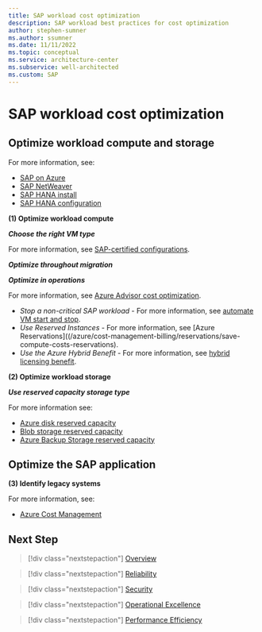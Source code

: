 ```yaml
---
title: SAP workload cost optimization
description: SAP workload best practices for cost optimization 
author: stephen-sumner
ms.author: ssumner
ms.date: 11/11/2022
ms.topic: conceptual
ms.service: architecture-center
ms.subservice: well-architected
ms.custom: SAP
---
```

# SAP workload cost optimization

## Optimize workload compute and storage

For more information, see:

- [SAP on Azure](https://azure.microsoft.com/solutions/sap/#overview)
- [SAP NetWeaver](/azure/virtual-machines/workloads/sap/planning-guide)
- [SAP HANA install](/azure/virtual-machines/workloads/sap/hana-get-started)
- [SAP HANA configuration](/azure/virtual-machines/workloads/sap/hana-vm-operations)


**(1) Optimize workload compute**

***Choose the right VM type***

For more information, see [SAP-certified configurations](https://azure.microsoft.com/solutions/sap/azure-solutions/#certified-infrastructure).


***Optimize throughout migration***


***Optimize in operations***


For more information, see [Azure Advisor cost optimization](/azure/advisor/advisor-cost-recommendations).
- *Stop a non-critical SAP workload* - For more information, see [automate VM start and stop](/azure/automation/automation-solution-vm-management).
- *Use Reserved Instances* - For more information, see [Azure Reservations]((/azure/cost-management-billing/reservations/save-compute-costs-reservations).
- *Use the Azure Hybrid Benefit* - For more information, see [hybrid licensing benefit](https://azure.microsoft.com/pricing/hybrid-benefit/#calculator).

**(2) Optimize workload storage**

***Use reserved capacity storage type***

For more information see:

- [Azure disk reserved capacity](/azure/virtual-machines/disks-reserved-capacity)
- [Blob storage reserved capacity](/azure/storage/blobs/storage-blob-reserved-capacity?toc=%2Fazure%2Fcost-management-billing%2Freservations%2Ftoc.json)
- [Azure Backup Storage reserved capacity](/azure/backup/backup-azure-reserved-pricing-optimize-cost)


## Optimize the SAP application

**(3) Identify legacy systems**

For more information, see:
- [Azure Cost Management](/azure/cost-management-billing/costs/cost-mgt-best-practices)

## Next Step

>[!div class="nextstepaction"]
>[Overview](./overview.md)

>[!div class="nextstepaction"]
>[Reliability](./reliability.md)

>[!div class="nextstepaction"]
>[Security](./security.md)

>[!div class="nextstepaction"]
>[Operational Excellence](./operational-excellence.md)

>[!div class="nextstepaction"]
>[Performance Efficiency](./performance-efficiency.md)
